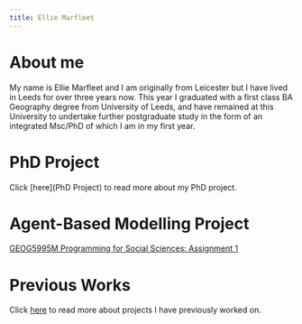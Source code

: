 ```yaml
---
title: Ellie Marfleet 
---
```


# About me
My name is Ellie Marfleet and I am originally from Leicester but I have lived in Leeds for over three years now. This year I graduated with a first class BA Geography degree from University of Leeds, and have remained at this University to undertake further postgraduate study in the form of an integrated Msc/PhD of which I am in my first year.


# PhD Project
Click [here](PhD Project) to read more about my PhD project.


# Agent-Based Modelling Project

[GEOG5995M Programming for Social Sciences: Assignment 1](Projects.md)


# Previous Works
Click [here]() to read more about projects I have previously worked on.
